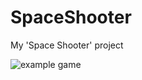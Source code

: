 # SpaceShooter
 My 'Space Shooter' project

![example game](https://media.giphy.com/media/hQoZwwy8RO93okT3w1/giphy.gif)
